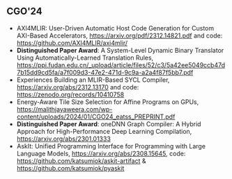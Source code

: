 ## CGO'24

+ AXI4MLIR: User-Driven Automatic Host Code Generation for Custom AXI-Based Accelerators, <https://arxiv.org/pdf/2312.14821.pdf> and code: <https://github.com/AXI4MLIR/axi4mlir/>
+ **Distinguished Paper Award**: A System-Level Dynamic Binary Translator Using Automatically-Learned Translation Rules, <https://ppi.fudan.edu.cn/_upload/article/files/52/c3/5a42ee5049ccb47d7b15dd9cd5fa/a7f009d3-47e2-471d-9c9a-a2a4f87f5bb7.pdf>
+ Experiences Building an MLIR-Based SYCL Compiler, <https://arxiv.org/abs/2312.13170> and code: <https://zenodo.org/records/10410758>
+ Energy-Aware Tile Size Selection for Affine Programs on GPUs, <https://malithjayaweera.com/wp-content/uploads/2024/01/CGO24_eatss_PREPRINT.pdf>
+ **Distinguished Paper Award**: oneDNN Graph Compiler: A Hybrid Approach for High-Performance Deep Learning Compilation, <https://arxiv.org/abs/2301.01333>
+ AskIt: Unified Programming Interface for Programming with Large Language Models, <https://arxiv.org/abs/2308.15645>, code: <https://github.com/katsumiok/askit-artifact> & <https://github.com/katsumiok/pyaskit>
